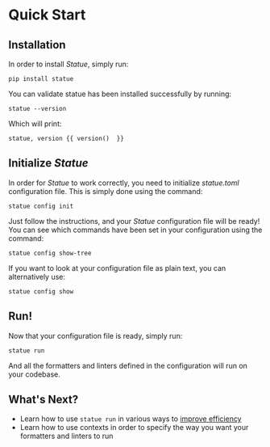# Quick Start

## Installation
In order to install *Statue*, simply run:

    pip install statue

You can validate statue has been installed successfully by running:

    statue --version

Which will print:

    statue, version {{ version()  }}

## Initialize *Statue*

In order for *Statue* to work correctly, you need to initialize *statue.toml* configuration file.
This is simply done using the command:

    statue config init

Just follow the instructions, and your *Statue* configuration file will be ready!
You can see which commands have been set in your configuration using the command:

    statue config show-tree

If you want to look at your configuration file as plain text, you can alternatively use:

    statue config show

## Run!
Now that your configuration file is ready, simply run:

    statue run
   
And all the formatters and linters defined in the configuration will run on your codebase.

## What's Next?
- Learn how to use `statue run` in various ways to [improve efficiency](run_efficiently.md)
- Learn how to use contexts in order to specify the way you want your formatters and linters to run